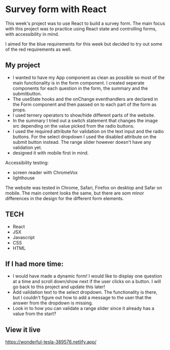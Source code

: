 # Survey form with React

This week's project was to use React to build a survey form. The main focus with this project was to practice using React state and controlling forms, with accessibility in mind.

I aimed for the blue requirements for this week but decided to try out some of the red requirements as well. 

## My project 

- I wanted to have my App component as clean as possible so most of the main functionality is in the form component. I created seperate components for each question in the form, the summary and the submitbutton.
- The useState hooks and the onChange eventhandlers are declared in the Form component and then passed on to each part of the form as props. 
- I used ternery operators to show/hide different parts of the website.
- In the summary I tried out a switch statement that changes the image src depending on the value picked from the radio buttons.
- I used the required attribute for validation on the text input and the radio buttons. For the select dropdown I used the disabled attribute on the submit button instead. The range slider however doesn't have any validation yet. 
- designed it with mobile first in mind.

Accessibility testing:

- screen reader with ChromeVox
- lighthouse

The website was tested in Chrome, Safari, Firefox on desktop and Safar on mobile. The main content looks the same, but there are som minor differences in the design for the different form elements.

## TECH 
- React
- JSX
- Javascript
- CSS
- HTML 

## If I had more time:

- I would have made a dynamic form! I would like to display one question at a time and scroll down/show next if the user clicks on a button. I will go back to this project and update this later! 
- Add validation text to the select dropdown. The functionality is there, but I couldn't figure out how to add a message to the user that the answer from the dropdown is missing.
- Look in to how you can validate a range slider since it already has a value from the start?

## View it live

https://wonderful-tesla-389576.netlify.app/
